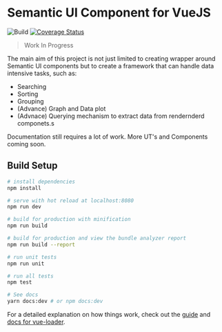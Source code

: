 # Semantic UI Component for VueJS

![Build](https://travis-ci.org/HandOfGod94/vue-semantic.svg?branch=master)
[![Coverage Status](https://coveralls.io/repos/github/HandOfGod94/vue-semantic/badge.svg?branch=master)](https://coveralls.io/github/HandOfGod94/vue-semantic?branch=master)

> Work In Progress

The main aim of this project is not just limited to creating wrapper
around Semantic UI components but to create a framework that can
handle data intensive tasks, such as:
* Searching
* Sorting
* Grouping
* (Advance) Graph and Data plot
* (Advnace) Querying mechanism to extract data from rendernderd componets.s

Documentation still requires a lot of work.
More UT's and Components coming soon.

## Build Setup

``` bash
# install dependencies
npm install

# serve with hot reload at localhost:8080
npm run dev

# build for production with minification
npm run build

# build for production and view the bundle analyzer report
npm run build --report

# run unit tests
npm run unit

# run all tests
npm test

# See docs
yarn docs:dev # or npm docs:dev
```

For a detailed explanation on how things work, check out the [guide](http://vuejs-templates.github.io/webpack/) and [docs for vue-loader](http://vuejs.github.io/vue-loader).
